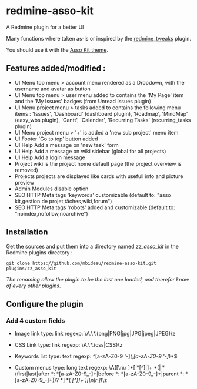 # redmine-asso-kit
A Redmine plugin for a better UI

Many functions where taken as-is or inspired by the [redmine_tweaks](https://github.com/alphanodes/redmine_tweaks) plugin.

You should use it with the [Asso Kit theme](https://github.com/mbideau/redmine-asso-kit-theme).

## Features added/modified :
- UI Menu    top menu > account menu rendered as a Dropdown, with the username and avatar as button
- UI Menu    top menu > user menu added to contains the 'My Page' item and the 'My Issues' badges (from Unread Issues plugin)
- UI Menu    project menu > tasks added to contains the following menu items : 'Issues', 'Dashboard' (dashboard plugin), 'Roadmap', 'MindMap' (easy_wbs plugin), 'Gantt', 'Calendar', 'Recurring Tasks' (recurring_tasks plugin)
- UI Menu    project menu > '+' is added a 'new sub project' menu item
- UI Footer  'Go to top' button added
- UI Help    Add a message on 'new task' form
- UI Help    Add a message on wiki sidebar (global for all projects)
- UI Help    Add a login message
- Project    wiki is the project home default page (the project overview is removed)
- Projects	 projects are displayed like cards with usefull info and picture preview
- Admin      Modules disable option
- SEO        HTTP Meta tags 'keywords' customizable (default to: "asso kit,gestion de projet,tâches,wiki,forum")
- SEO        HTTP Meta tags 'robots' added and customizable (default to: "noindex,nofollow,noarchive")

## Installation
Get the sources and put them into a directory named _zz_asso_kit_ in the Redmine plugins directory :

	git clone https://github.com/mbideau/redmine-asso-kit.git plugins/zz_asso_kit

_The renaming allow the plugin to be the last one loaded, and therefor know of every other plugins_.

## Configure the plugin

### Add 4 custom fields

* Image link
  type: link
  regexp: \A/.*\.(png|PNG|jpg|JPG|jpeg|JPEG)\z

* CSS Link
  type: link
  regexp: \A/.*\.(css|CSS)\z

* Keywords list
  type: text
  regexp: ^[a-zA-Z0-9 '-]*(,[a-zA-Z0-9 '-]*)*$

* Custom menus
  type: long text
  regexp: \A([\n\r ]*\[ *[^]\|]+ *(\| *(first|last|after *: *[a-zA-Z0-9_-]+|before *: *[a-zA-Z0-9_-]+|parent *: *[a-zA-Z0-9_-]+))? *\] *\( *[^\)]+ *\)[\n\r ]*)*\z

